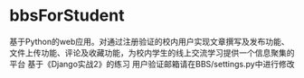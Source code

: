 # bbsForStudent
基于Python的web应用。对通过注册验证的校内用户实现文章撰写及发布功能、文件上传功能、评论及收藏功能，为校内学生的线上交流学习提供一个信息聚集的平台
基于《Django实战2》的练习
用户验证邮箱请在BBS/settings.py中进行修改
